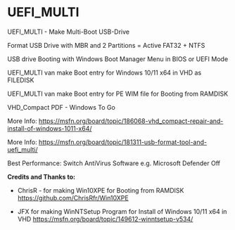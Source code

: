 # UEFI_MULTI
UEFI_MULTI - Make Multi-Boot USB-Drive

Format USB Drive with MBR and 2 Partitions = Active FAT32 + NTFS

USB drive Booting with Windows Boot Manager Menu in BIOS or UEFI Mode

UEFI_MULTI van make Boot entry for Windows 10/11 x64 in VHD as FILEDISK

UEFI_MULTI van make Boot entry for PE WIM file for Booting from RAMDISK

VHD_Compact PDF - Windows To Go

More Info: https://msfn.org/board/topic/186068-vhd_compact-repair-and-install-of-windows-1011-x64/

More Info: https://msfn.org/board/topic/181311-usb-format-tool-and-uefi_multi/

Best Performance:  Switch AntiVirus Software e.g. Microsoft Defender Off

**Credits and Thanks to:**

- ChrisR - for making Win10XPE for Booting from RAMDISK
https://github.com/ChrisRfr/Win10XPE

- JFX for making WinNTSetup Program for Install of Windows 10/11 x64 in VHD
https://msfn.org/board/topic/149612-winntsetup-v534/

